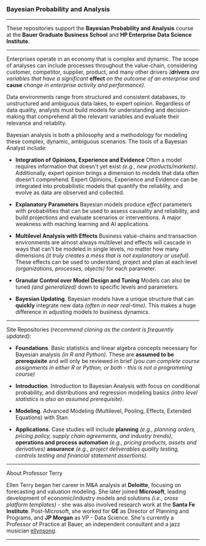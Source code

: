 ### Bayesian Probability and Analysis
------

These repositories support the **Bayesian Probability and Analysis** course at the **Bauer Graduate Business School** and **HP Enterprise Data Science Institute**. 

------

Enterprises operate in an economy that is complex and dynamic. The scope of analyses can include processes throughout the value-chain, considering customer, competitor, supplier, product, and many other drivers *(**drivers** are variables that have a significant* **effect** *on the outcome of an enterprise and* **cause** *change in enterprise activity and performance)*. 


Data environments range from structured and consistent databases, to unstructured and ambiguous data lakes, to expert opinion.  Regardless of data quality, analysts must build models for understanding and decision-making that comprehend all the relevant variables and evaluate their relevance and reliablity.

Bayesian analysis is both a philosophy and a methodology for modeling these complex, dynamic, ambiguous scenarios. The tools of a Bayesian Analyst include:  

* **Integration of Opinions, Experience and Evidence** Often a model requires information that doesn't yet exist *(e.g., new products/markets)*. Additionally, expert opinion brings a dimension to models that data often doesn't comprehend. Expert Opinions, Experience and Evidence can be integrated into probabilistic models that quantify the reliablity, and evolve as data are observed and collected. 

* **Explanatory Parameters** Bayesian models produce *effect* parameters with probabilities that can be used to assess causality and reliability, and build projections and evaluate scenarios or interventions. A major weakness with maching learning and AI applications.

* **Multilevel Analysis with Effects** Business value-chains and transaction environments are almost always multilevel and effects will cascade in ways that can't be modeled in single levels, no matter how many dimensions *(it truly creates a mess that is not explanatory or useful)*. These effects can be used to understand, project and plan at each level *(organizations, processes, objects)* for each parameter.  

* **Granular Control over Model Design and Tuning** Models can also be tuned *(and generalized)* down to specific levels and parameters. 

* **Bayesian Updating**. Bayesian models have a unique structure that can **quickly** integrate new data *(often in near real-time)*. This makes a huge difference in adjusting models to business dynamics. 

----

Site Repositories *(recommend cloning as the content is frequently updated)*:

* **Foundations**. Basic statistics and linear algebra concepts necessary for Bayesian analysis *(in R and Python)*. These are **assumed to be prerequisite** and will only be reviewed in brief *(you can complete course assignments in either R or Python, or both - this is not a programming course)*  

* **Introduction**. Introduction to Bayesian Analysis with focus on conditional probability, and distributions and regression modeling basics *(intro level statistics is also an assumed prerequisite)*.   

* **Modeling**. Advanced Modeling (Multilevel, Pooling, Effects, Extended Equations) with Stan.   

* **Applications**. Case studies will include **planning**  *(e.g., planning orders, pricing policy, supply chain agreements, and industry trends)*, **operations and process automation** *(e.g., pricing products, assets and derivatives)* **assurance** *(e.g., project deliverables quality testing, controls testing and financial statement assertions)*.

------

About Professor Terry

Ellen Terry began her career in M&A analysis at **Deloitte**, focusing on forecasting and valuation modeling. She later joined **Microsoft**, leading development of economic/industry models and solutions *(i.e., cross platform templates)* - she was also involved research work at the **Santa Fe Institute**. Post-Microsoft, she worked for **GE** as Director of Planning and Programs, and **JP Morgan** as VP - Data Science. She's currently a Professor of Practice at Bauer, an independent consultant and a jazz musician [ellynsong](https://www.ellynsong.com). 

------
